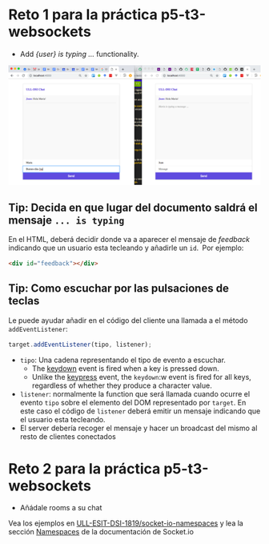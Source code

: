 # Reto 1 para la práctica p5-t3-websockets

* Add *{user} is typing ...* functionality.

![user is typing](reto-user-is-typing.png)

## Tip: Decida en que lugar del documento saldrá el mensaje `... is typing`

En el HTML, deberá decidir donde va a aparecer el mensaje de *feedback* indicando que un usuario
esta tecleando y añadirle un `id`.` `Por ejemplo: 

```html
<div id="feedback"></div>
```

## Tip: Como escuchar por las pulsaciones de teclas

Le puede ayudar añadir en el código del cliente una llamada a el método `addEventListener`:

```js
target.addEventListener(tipo, listener);
```

* `tipo`: Una cadena representando el  tipo de evento a escuchar. 
  - The [keydown](https://developer.mozilla.org/en-US/docs/Web/Events/keydown) event is fired when a key is pressed down.
  - Unlike the [keypress](https://developer.mozilla.org/en-US/docs/Web/Events/keypress) event, the `keydown`:w
 event is fired for all keys, regardless of whether they produce a character value.
* `listener`: normalmente la function que será llamada cuando ocurre el evento `tipo` sobre el elemento del DOM representado por `target`. En este caso el código de `listener` deberá emitir un mensaje indicando que el usuario esta tecleando.
* El server debería recoger el mensaje y hacer un broadcast del mismo al resto de clientes conectados

# Reto 2 para la práctica p5-t3-websockets

* Añádale rooms a su chat

Vea los ejemplos en [ULL-ESIT-DSI-1819/socket-io-namespaces](https://github.com/ULL-ESIT-DSI-1819/socket-io-namespaces)
y lea la sección [Namespaces](https://socket.io/docs/rooms-and-namespaces/) de la documentación de Socket.io


